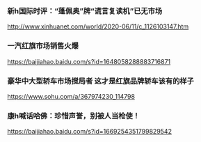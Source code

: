 ### 新h国际时评：“蓬佩奥”牌“谎言复读机”已无市场
http://www.xinhuanet.com/world/2020-06/11/c_1126103147.htm

### 一汽红旗市场销售火爆
https://baijiahao.baidu.com/s?id=1648058288883716871

### 豪华中大型轿车市场搅局者 这才是红旗品牌轿车该有的样子
https://www.sohu.com/a/367974230_114798

### 康h喊话哈佛：珍惜声誉，别被人当枪使！
https://baijiahao.baidu.com/s?id=1669254351799829542
